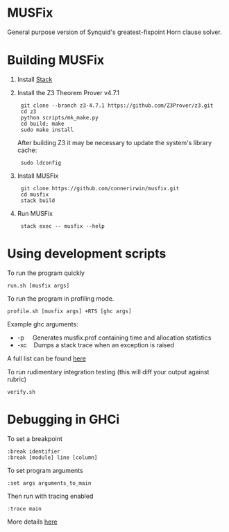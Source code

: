 # MUSFix
General purpose version of Synquid's greatest-fixpoint Horn clause solver.

# Building MUSFix
1. Install [Stack](https://docs.haskellstack.org/en/stable/README/#how-to-install)

2. Install the Z3 Theorem Prover v4.7.1

        git clone --branch z3-4.7.1 https://github.com/Z3Prover/z3.git
        cd z3
        python scripts/mk_make.py
        cd build; make
        sudo make install

   After building Z3 it may be necessary to update the system's library cache:

        sudo ldconfig

3. Install MUSFix

        git clone https://github.com/connerirwin/musfix.git
        cd musfix
        stack build

4. Run MUSFix

        stack exec -- musfix --help

# Using development scripts

To run the program quickly

    run.sh [musfix args]

To run the program in profiling mode.

    profile.sh [musfix args] +RTS [ghc args]

Example ghc arguments:
* -p &nbsp;&nbsp;&nbsp; Generates musfix.prof containing time and allocation statistics
* -xc &nbsp;&nbsp; Dumps a stack trace when an exception is raised

A full list can be found [here](https://downloads.haskell.org/~ghc/latest/docs/html/users_guide/profiling.html)

To run rudimentary integration testing (this will diff your output against rubric)

    verify.sh

# Debugging in GHCi

To set a breakpoint

    :break identifier
    :break [module] line [column]

To set program arguments

    :set args arguments_to_main

Then run with tracing enabled

    :trace main

More details [here](https://downloads.haskell.org/~ghc/7.4.1/docs/html/users_guide/ghci-debugger.html)

